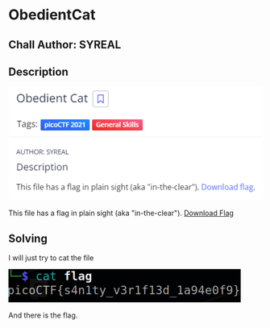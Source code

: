 # ObedientCat
## Chall Author: SYREAL

## Description

![](./description.png "Description")

This file has a flag in plain sight (aka "in-the-clear").
[Download Flag](./flag.txt)

## Solving

I will just try to cat the file

![](./solution.png "Flag")

And there is the flag.



